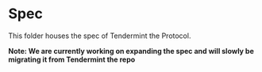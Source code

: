 # Spec

This folder houses the spec of Tendermint the Protocol.

**Note: We are currently working on expanding the spec and will slowly be migrating it from Tendermint the repo**

